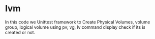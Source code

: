 # lvm
In this code we Unittest framework to Create Physical Volumes, volume group, logical volume using pv, vg, lv command display check if its is created or not.

